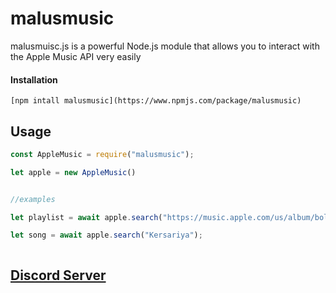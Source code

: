 # malusmusic

malusmuisc.js is a powerful Node.js module that allows you to interact with the Apple Music API very easily

#### Installation

```
[npm intall malusmusic](https://www.npmjs.com/package/malusmusic)
```

## Usage
```js
const AppleMusic = require("malusmusic");

let apple = new AppleMusic()


//examples

let playlist = await apple.search("https://music.apple.com/us/album/bollywood-lofi/1610407639")

let song = await apple.search("Kersariya");



```




## [Discord Server](https://discord.gg/GBMUFTgbzJ)
